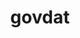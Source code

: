 ---
layout: post
title: govdat
description: US Government Data
cran: http://cran.r-project.org/web/packages/govdat/index.html
github: https://github.com/rOpenGov/govdat
category: ropengov
tutorial: false
---